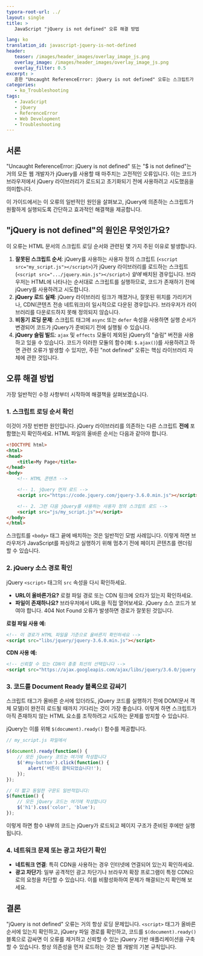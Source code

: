 ```yaml
---
typora-root-url: ../
layout: single
title: >
   JavaScript "jQuery is not defined" 오류 해결 방법

lang: ko
translation_id: javascript-jquery-is-not-defined
header:
   teaser: /images/header_images/overlay_image_js.png
   overlay_image: /images/header_images/overlay_image_js.png
   overlay_filter: 0.5
excerpt: >
   흔한 "Uncaught ReferenceError: jQuery is not defined" 오류는 스크립트가 jQuery를 사용하기 전에 라이브러리가 올바르게 로드되었는지 확인하여 해결할 수 있습니다. 이 가이드는 원인과 해결책을 다룹니다.
categories:
   - ko_Troubleshooting
tags:
   - JavaScript
   - jQuery
   - ReferenceError
   - Web Development
   - Troubleshooting
---
```


## 서론

"Uncaught ReferenceError: jQuery is not defined" 또는 "$ is not defined"는 거의 모든 웹 개발자가 jQuery를 사용할 때 마주치는 고전적인 오류입니다. 이는 코드가 브라우저에서 jQuery 라이브러리가 로드되고 초기화되기 전에 사용하려고 시도했음을 의미합니다.

이 가이드에서는 이 오류의 일반적인 원인을 살펴보고, jQuery에 의존하는 스크립트가 원활하게 실행되도록 간단하고 효과적인 해결책을 제공합니다.

## "jQuery is not defined"의 원인은 무엇인가요?

이 오류는 HTML 문서의 스크립트 로딩 순서와 관련된 몇 가지 주된 이유로 발생합니다.

1.  **잘못된 스크립트 순서**: jQuery를 사용하는 사용자 정의 스크립트 (`<script src="my_script.js"></script>`)가 jQuery 라이브러리를 로드하는 스크립트 (`<script src=".../jquery.min.js"></script>`) *앞에* 배치된 경우입니다. 브라우저는 HTML에 나타나는 순서대로 스크립트를 실행하므로, 코드가 존재하기 전에 jQuery를 사용하려고 시도합니다.
2.  **jQuery 로드 실패**: jQuery 라이브러리 링크가 깨졌거나, 잘못된 위치를 가리키거나, CDN(콘텐츠 전송 네트워크)이 일시적으로 다운된 경우입니다. 브라우저가 라이브러리를 다운로드하지 못해 정의되지 않습니다.
3.  **비동기 로딩 문제**: 스크립트 태그에 `async` 또는 `defer` 속성을 사용하면 실행 순서가 변경되어 코드가 jQuery가 준비되기 전에 실행될 수 있습니다.
4.  **jQuery 슬림 빌드**: `ajax` 및 `effects` 모듈이 제외된 jQuery의 "슬림" 버전을 사용하고 있을 수 있습니다. 코드가 이러한 모듈의 함수(예: `$.ajax()`)를 사용하려고 하면 관련 오류가 발생할 수 있지만, 주된 "not defined" 오류는 핵심 라이브러리 자체에 관한 것입니다.

## 오류 해결 방법

가장 일반적인 수정 사항부터 시작하여 해결책을 살펴보겠습니다.

### 1. 스크립트 로딩 순서 확인

이것이 가장 빈번한 원인입니다. jQuery 라이브러리를 의존하는 다른 스크립트 **전에** 포함했는지 확인하세요. HTML 파일의 올바른 순서는 다음과 같아야 합니다.

```html
<!DOCTYPE html>
<html>
<head>
    <title>My Page</title>
</head>
<body>
    <!-- HTML 콘텐츠 -->

    <!-- 1. jQuery 먼저 로드 -->
    <script src="https://code.jquery.com/jquery-3.6.0.min.js"></script>

    <!-- 2. 그런 다음 jQuery를 사용하는 사용자 정의 스크립트 로드 -->
    <script src="js/my_script.js"></script>
</body>
</html>
```

스크립트를 `<body>` 태그 끝에 배치하는 것은 일반적인 모범 사례입니다. 이렇게 하면 브라우저가 JavaScript를 파싱하고 실행하기 위해 멈추기 전에 페이지 콘텐츠를 렌더링할 수 있습니다.

### 2. jQuery 소스 경로 확인

jQuery `<script>` 태그의 `src` 속성을 다시 확인하세요.

-   **URL이 올바른가요?** 로컬 파일 경로 또는 CDN 링크에 오타가 있는지 확인하세요.
-   **파일이 존재하나요?** 브라우저에서 URL을 직접 열어보세요. jQuery 소스 코드가 보여야 합니다. 404 Not Found 오류가 발생하면 경로가 잘못된 것입니다.

**로컬 파일 사용 예:**
```html
<!-- 이 경로가 HTML 파일을 기준으로 올바른지 확인하세요 -->
<script src="libs/jquery/jquery-3.6.0.min.js"></script>
```

**CDN 사용 예:**
```html
<!-- 신뢰할 수 있는 CDN이 종종 최선의 선택입니다 -->
<script src="https://ajax.googleapis.com/ajax/libs/jquery/3.6.0/jquery.min.js"></script>
```

### 3. 코드를 Document Ready 블록으로 감싸기

스크립트 태그가 올바른 순서에 있더라도, jQuery 코드를 실행하기 전에 DOM(문서 객체 모델)이 완전히 로드될 때까지 기다리는 것이 가장 좋습니다. 이렇게 하면 스크립트가 아직 존재하지 않는 HTML 요소를 조작하려고 시도하는 문제를 방지할 수 있습니다.

jQuery는 이를 위해 `$(document).ready()` 함수를 제공합니다.

```javascript
// my_script.js 파일에서

$(document).ready(function() {
    // 모든 jQuery 코드는 여기에 작성합니다
    $('#my-button').click(function() {
        alert('버튼이 클릭되었습니다!');
    });
});

// 더 짧고 동일한 구문도 일반적입니다:
$(function() {
    // 모든 jQuery 코드는 여기에 작성합니다
    $('h1').css('color', 'blue');
});
```

이렇게 하면 함수 내부의 코드는 jQuery가 로드되고 페이지 구조가 준비된 후에만 실행됩니다.

### 4. 네트워크 문제 또는 광고 차단기 확인

-   **네트워크 연결**: 특히 CDN을 사용하는 경우 인터넷에 연결되어 있는지 확인하세요.
-   **광고 차단기**: 일부 공격적인 광고 차단기나 브라우저 확장 프로그램이 특정 CDN으로의 요청을 차단할 수 있습니다. 이를 비활성화하여 문제가 해결되는지 확인해 보세요.

## 결론

"jQuery is not defined" 오류는 거의 항상 로딩 문제입니다. `<script>` 태그가 올바른 순서에 있는지 확인하고, jQuery 파일 경로를 확인하고, 코드를 `$(document).ready()` 블록으로 감싸면 이 오류를 제거하고 신뢰할 수 있는 jQuery 기반 애플리케이션을 구축할 수 있습니다. 항상 의존성을 먼저 로드하는 것은 웹 개발의 기본 규칙입니다.
